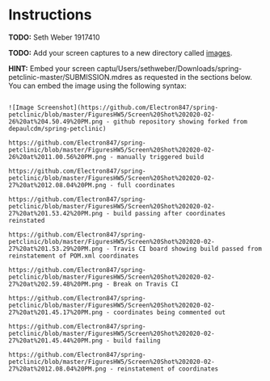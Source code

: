 # Instructions
**TODO:** Seth Weber 1917410

**TODO:** Add your screen captures to a new directory called [images](images).

**HINT:** Embed your screen captu/Users/sethweber/Downloads/spring-petclinic-master/SUBMISSION.mdres as requested in the sections below. You can embed the image using the following syntax:

```

![Image Screenshot](https://github.com/Electron847/spring-petclinic/blob/master/FiguresHW5/Screen%20Shot%202020-02-26%20at%204.50.49%20PM.png - github repository showing forked from depaulcdm/spring-petclinic)

https://github.com/Electron847/spring-petclinic/blob/master/FiguresHW5/Screen%20Shot%202020-02-26%20at%2011.00.56%20PM.png - manually triggered build

https://github.com/Electron847/spring-petclinic/blob/master/FiguresHW5/Screen%20Shot%202020-02-27%20at%2012.08.04%20PM.png - full coordinates

https://github.com/Electron847/spring-petclinic/blob/master/FiguresHW5/Screen%20Shot%202020-02-27%20at%201.53.42%20PM.png - build passing after coordinates reinstated

https://github.com/Electron847/spring-petclinic/blob/master/FiguresHW5/Screen%20Shot%202020-02-27%20at%201.53.29%20PM.png - Travis CI board showing build passed from reinstatement of POM.xml coordinates

https://github.com/Electron847/spring-petclinic/blob/master/FiguresHW5/Screen%20Shot%202020-02-27%20at%202.59.48%20PM.png - Break on Travis CI

https://github.com/Electron847/spring-petclinic/blob/master/FiguresHW5/Screen%20Shot%202020-02-27%20at%201.45.17%20PM.png - coordinates being commented out

https://github.com/Electron847/spring-petclinic/blob/master/FiguresHW5/Screen%20Shot%202020-02-27%20at%201.45.44%20PM.png - build failing

https://github.com/Electron847/spring-petclinic/blob/master/FiguresHW5/Screen%20Shot%202020-02-27%20at%2012.08.04%20PM.png - reinstatement of coordinates

```

